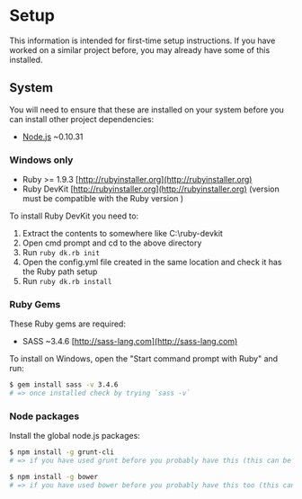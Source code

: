 # Setup

This information is intended for first-time setup instructions. If you have worked on a similar project before, you may already have some of this installed.


## System

You will need to ensure that these are installed on your system before you can install other project dependencies:

- [Node.js](http://nodejs.org/) ~0.10.31

### Windows only

- Ruby >= 1.9.3 [http://rubyinstaller.org](http://rubyinstaller.org)
- Ruby DevKit [http://rubyinstaller.org](http://rubyinstaller.org) (version must be compatible with the Ruby version )

To install Ruby DevKit you need to:

1. Extract the contents to somewhere like C:\ruby-devkit
2. Open cmd prompt and cd to the above directory
3. Run `ruby dk.rb init`
4. Open the config.yml file created in the same location and check it has the Ruby path setup
5. Run `ruby dk.rb install`

### Ruby Gems

These Ruby gems are required:

- SASS ~3.4.6 [http://sass-lang.com](http://sass-lang.com)

To install on Windows, open the "Start command prompt with Ruby" and run:

```bash
$ gem install sass -v 3.4.6
# => once installed check by trying `sass -v`
```

### Node packages

Install the global node.js packages:

```bash
$ npm install -g grunt-cli
# => if you have used grunt before you probably have this (this can be run from any directory)

$ npm install -g bower
# => if you have used bower before you probably have this too (this can be run from any directory)
```